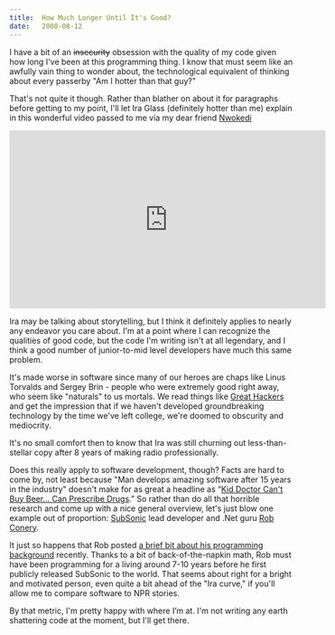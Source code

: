 ```yaml
---
title:  How Much Longer Until It's Good?
date:   2008-08-12
---
```


I have a bit of an ~~insecurity~~ obsession with the quality of my code given how long I've been at this programming thing. I know that must seem like an awfully vain thing to wonder about, the technological equivalent of thinking about every passerby "Am I hotter than that guy?"

That's not quite it though. Rather than blather on about it for paragraphs before getting to my point, I'll let Ira Glass (definitely hotter than me) explain in this wonderful video passed to me via my dear friend [Nwokedi](http://how2livelife.blogspot.com/)

<iframe width="560" height="315" src="https://www.youtube.com/embed/X2wLP0izeJE" frameborder="0" allow="autoplay; encrypted-media" allowfullscreen></iframe>

Ira may be talking about storytelling, but I think it definitely applies to nearly any endeavor you care about. I'm at a point where I can recognize the qualities of good code, but the code I'm writing isn't at all legendary, and I think a good number of junior-to-mid level developers have much this same problem.

It's made worse in software since many of our heroes are chaps like Linus Torvalds and Sergey Brin - people who were extremely good right away, who seem like "naturals" to us mortals. We read things like [Great Hackers](http://www.paulgraham.com/gh.html) and get the impression that if we haven't developed groundbreaking technology by the time we've left college, we're doomed to obscurity and mediocrity.

It's no small comfort then to know that Ira was still churning out less-than-stellar copy after 8 years of making radio professionally.

Does this really apply to software development, though? Facts are hard to come by, not least because "Man develops amazing software after 15 years in the industry" doesn't make for as great a headline as “[Kid Doctor Can't Buy Beer... Can Prescribe Drugs](https://www.youtube.com/watch?v=mrERtikdPus).” So rather than do all that horrible research and come up with a nice general overview, let's just blow one example out of proportion: [SubSonic](http://www.subsonicproject.com/) lead developer and .Net guru [Rob Conery](http://blog.wekeroad.com/).

It just so happens that Rob posted [a brief bit about his programming background](http://blog.wekeroad.com/blog/how-i-got-started-in-software-development/) recently. Thanks to a bit of back-of-the-napkin math, Rob must have been programming for a living around 7-10 years before he first publicly released SubSonic to the world. That seems about right for a bright and motivated person, even quite a bit ahead of the "Ira curve," if you'll allow me to compare software to NPR stories.

By that metric, I'm pretty happy with where I’m at. I'm not writing any earth shattering code at the moment, but I'll get there.
